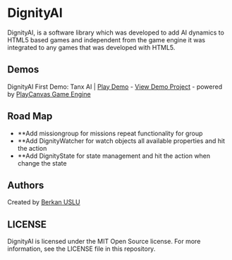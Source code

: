 # DignityAI
DignityAI, is a software library which was developed to add AI dynamics to HTML5 based games and independent from the game engine it was integrated to any games that was developed with HTML5.

## Demos
DignityAI First Demo: Tanx AI | [Play Demo](http://playcanv.as/p/qn9Cv0SO) - [View Demo Project](https://playcanvas.com/project/345467/overview/tanx-ai) - powered by [PlayCanvas Game Engine](http://www.playcanvas.com)

## Road Map
* **Add missiongroup for missions repeat functionality for group
* **Add DignityWatcher for watch objects all available properties and hit the action
* **Add DignityState for state management and hit the action when change the state

## Authors

Created by [Berkan USLU](http://twitter.com/berkanuslu)

## LICENSE

DignityAI is licensed under the MIT Open Source license. For more information, see the LICENSE file in this repository.
